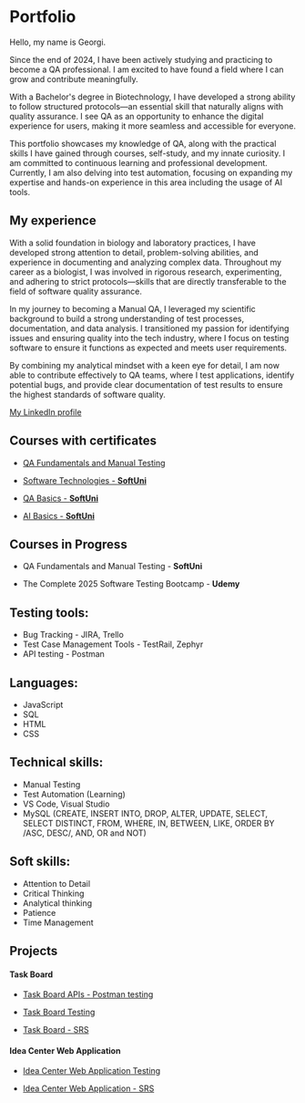 # Portfolio
Hello, my name is Georgi.

Since the end of 2024, I have been actively studying and practicing to become a QA professional. I am excited to have found a field where I can grow and contribute meaningfully.

With a Bachelor's degree in Biotechnology, I have developed a strong ability to follow structured protocols—an essential skill that naturally aligns with quality assurance. I see QA as an opportunity to enhance the digital experience for users, making it more seamless and accessible for everyone.

This portfolio showcases my knowledge of QA, along with the practical skills I have gained through courses, self-study, and my innate curiosity. I am committed to continuous learning and professional development. Currently, I am also delving into test automation, focusing on expanding my expertise and hands-on experience in this area including the usage of AI tools.

## My experience
With a solid foundation in biology and laboratory practices, I have developed strong attention to detail, problem-solving abilities, and experience in documenting and analyzing complex data. Throughout my career as a biologist, I was involved in rigorous research, experimenting, and adhering to strict protocols—skills that are directly transferable to the field of software quality assurance.

In my journey to becoming a Manual QA, I leveraged my scientific background to build a strong understanding of test processes, documentation, and data analysis. I transitioned my passion for identifying issues and ensuring quality into the tech industry, where I focus on testing software to ensure it functions as expected and meets user requirements.

By combining my analytical mindset with a keen eye for detail, I am now able to contribute effectively to QA teams, where I test applications, identify potential bugs, and provide clear documentation of test results to ensure the highest standards of software quality.

[My LinkedIn profile](https://www.linkedin.com/in/georgi-hristov-316178276/)

## Courses with certificates

* [QA Fundamentals and Manual Testing](https://ibb.co/0jZ2TtxL)

* [Software Technologies - **SoftUni**](https://ibb.co/Zp8YgJh9)

* [QA Basics - **SoftUni**](https://ibb.co/Jjx6b30g)

* [AI Basics - **SoftUni**](https://ibb.co/8gfyYvJm)

## Courses in Progress

* QA Fundamentals and Manual Testing - **SoftUni**

* The Complete 2025 Software Testing Bootcamp - **Udemy**

## Testing tools:   

* Bug Tracking - JIRA, Trello                       
* Test Case Management Tools - TestRail, Zephyr
* API testing - Postman

## Languages:                                                         

* JavaScript
* SQL
* HTML
* CSS

## Technical skills:

* Manual Testing
* Test Automation (Learning)
* VS Code, Visual Studio
* MySQL (CREATE, INSERT INTO, DROP, ALTER, UPDATE, SELECT, SELECT DISTINCT, FROM, WHERE, IN, BETWEEN, LIKE, ORDER BY /ASC, DESC/, AND, OR and NOT) 

## Soft skills:

* Attention to Detail
* Critical Thinking
* Analytical thinking
* Patience
* Time Management

## Projects

#### Task Board

* [Task Board APIs - Postman testing](https://www.postman.com/security-administrator-14994541/my-workspace/collection/96dx8zy/qa-task-board)

* [Task Board Testing](https://softwareuniversity-my.sharepoint.com/:x:/g/personal/ghristov98_students_softuni_bg/EWSi07wjx09Ait5ynEWNEoMBzl44B6KKaDmkHv8E31dIxw?e=2euy7u)

* [Task Board - SRS ](https://softwareuniversity-my.sharepoint.com/:w:/g/personal/ghristov98_students_softuni_bg/EVvtIdbrDK1JuTtLJvn8XWwBgErhZfoc4vc2vBukn-hveQ?e=1o0mn9)

#### Idea Center Web Application

* [Idea Center Web Application Testing](https://softwareuniversity-my.sharepoint.com/:x:/g/personal/ghristov98_students_softuni_bg/ESBLi3FoSEhPkcrN0242MaQBr2pBGb1Gc3xIftS_TyBPEA?e=INxafL)

* [Idea Center Web Application - SRS](https://softwareuniversity-my.sharepoint.com/:w:/g/personal/ghristov98_students_softuni_bg/EWPxkXSYEO5AnfdlomCMc-8BtmuFaYcf67bW2nNqLuxRcA?e=XQbWfI)

